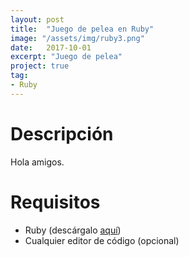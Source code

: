 ```yaml
---
layout: post
title:  "Juego de pelea en Ruby"
image: "/assets/img/ruby3.png"
date:   2017-10-01
excerpt: "Juego de pelea"
project: true
tag:
- Ruby
---
```


# Descripción

Hola amigos.

# Requisitos

* Ruby (descárgalo [aquí](https://www.ruby-lang.org/es/downloads/))
* Cualquier editor de código (opcional)
